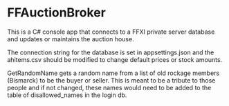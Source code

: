 # FFAuctionBroker

This is a C# console app that connects to a FFXI private server database and updates or maintains the auction house.

The connection string for the database is set in appsettings.json and the ahitems.csv should be modified to change default prices or stock amounts.

GetRandomName gets a random name from a list of old rockage members (Bismarck) to be the buyer or seller. This is meant to be a tribute to those people and if not changed, these names would need to be added to the table of disallowed_names in the login db.
